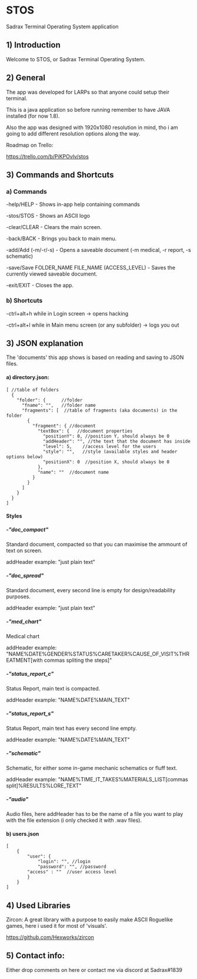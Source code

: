 # STOS
Sadrax Terminal Operating System application

## 1) Introduction

Welcome to STOS, or Sadrax Terminal Operating System.

## 2) General

The app was developed for LARPs so that anyone could setup their terminal. 

This is a java application so before running remember to have JAVA installed (for now 1.8).

Also the app was designed with 1920x1080 resolution in mind, tho i am going to add different resolution options along the way.

Roadmap on Trello:

https://trello.com/b/PiKPOvlv/stos

## 3) Commands and Shortcuts

### a) Commands

-help/HELP - Shows in-app help containing commands

-stos/STOS - Shows an ASCII logo

-clear/CLEAR - Clears the main screen.

-back/BACK - Brings you back to main menu.

-add/Add (-m/-r/-s) - Opens a saveable document (-m medical, -r report, -s schematic)

-save/Save FOLDER_NAME FILE_NAME (ACCESS_LEVEL) - Saves the currently viewed saveable document.

-exit/EXIT - Closes the app.


### b) Shortcuts

-ctrl+alt+h while in Login screen -> opens hacking

-ctrl+alt+l while in Main menu screen (or any subfolder) -> logs you out


## 3) JSON explanation

The 'documents' this app shows is based on reading and saving to JSON files.

#### a) directory.json:

```
[ //table of folders
  {
    "folder": {      //folder
      "fname": "",   //folder name
      "fragments": [  //table of fragments (aka documents) in the folder
        {
          "fragment": { //document
            "textBox": {   //document properties
              "positionY": 0, //position Y, should always be 0
              "addHeader": "", //the text that the document has inside
              "level": 5,    //access level for the users
              "style": "",   //style (available styles and header options below)
              "positionX": 0  //position X, should always be 0
            },
            "name": ""  //document name
          }
        }
      ]
    }
  }
] 
```

#### Styles


##### -"doc_compact"

Standard document, compacted so that you can maximise the ammount of text on screen.

addHeader example: "just plain text"


##### -"doc_spread"

Standard document, every second line is empty for design/readability purposes.

addHeader example: "just plain text"


##### -"med_chart"

Medical chart

addHeader example: "NAME%DATE%GENDER%STATUS%CARETAKER%CAUSE_OF_VISIT%THREATMENT[with commas spliting the steps]"


##### -"status_report_c"

Status Report, main text is compacted.

addHeader example: "NAME%DATE%MAIN_TEXT"


##### -"status_report_s"

Status Report, main text has every second line empty.

addHeader example: "NAME%DATE%MAIN_TEXT"


##### -"schematic"

Schematic, for either some in-game mechanic schematics or fluff text.

addHeader example: "NAME%TIME_IT_TAKES%MATERIALS_LIST[commas split]%RESULTS%LORE_TEXT"


##### -"audio"

Audio files, here addHeader has to be the name of a file you want to play with the file extension (i only checked it with .wav files).



#### b) users.json

```
[
    {
        "user": {
            "login": "", //login
            "password": "", //password
	    "access" : ""  //user access level
        }
    }
]
```

## 4) Used Libraries

Zircon: A great library with a purpose to easily make ASCII Roguelike games, here i used it for most of 'visuals'.

https://github.com/Hexworks/zircon


## 5) Contact info:

Either drop comments on here or contact me via discord at Sadrax#1839
